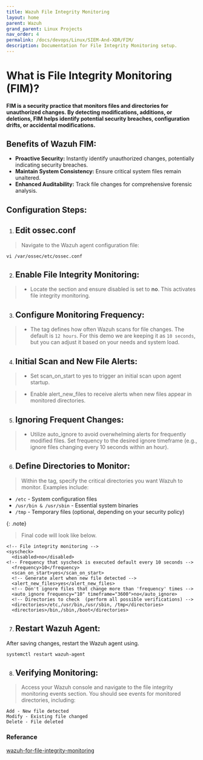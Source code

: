 ```yaml
---
title: Wazuh File Integrity Monitoring
layout: home
parent: Wazuh
grand_parent: Linux Projects
nav_order: 4
permalink: /docs/devops/Linux/SIEM-And-XDR/FIM/
description: Documentation for File Integrity Monitoring setup.
---
```


# What is File Integrity Monitoring (FIM)?

#### FIM is a security practice that monitors files and directories for unauthorized changes. By detecting modifications, additions, or deletions, FIM helps identify potential security breaches, configuration drifts, or accidental modifications.

## **Benefits of Wazuh FIM:**
* **Proactive Security:** Instantly identify unauthorized changes, potentially indicating security breaches.
* **Maintain System Consistency:** Ensure critical system files remain unaltered.
* **Enhanced Auditability:** Track file changes for comprehensive forensic analysis.

## Configuration Steps:

1) ## Edit ossec.conf

> Navigate to the Wazuh agent configuration file:

```shell
vi /var/ossec/etc/ossec.conf
```

2) ## Enable File Integrity Monitoring:

> * Locate the <syscheck> section and ensure disabled is set to **no**. This activates file integrity monitoring.

3) ## Configure Monitoring Frequency:

> * The <frequency> tag defines how often Wazuh scans for file changes. The default is `12 hours`. For this demo we are keeping it as `10 seconds`, but you can adjust it based on your needs and system load.


4) ## Initial Scan and New File Alerts:

> * Set scan_on_start to yes to trigger an initial scan upon agent startup.

> * Enable alert_new_files to receive alerts when new files appear in monitored directories.


5) ## Ignoring Frequent Changes:

> * Utilize auto_ignore to avoid overwhelming alerts for frequently modified files. Set frequency to the desired ignore timeframe (e.g., ignore files changing every 10 seconds within an hour).

6) ## Define Directories to Monitor:
> Within the <directories> tag, specify the critical directories you want Wazuh to monitor. Examples include:
  *    `/etc` - System configuration files
  *    `/usr/bin & /usr/sbin` - Essential system binaries
  *    `/tmp` - Temporary files (optional, depending on your security policy)


{: .note}
> Final code will look like below.

```shell
<!-- File integrity monitoring -->
<syscheck>
  <disabled>no</disabled>
<!-- Frequency that syscheck is executed default every 10 seconds -->
  <frequency>10</frequency>
  <scan_on_start>yes</scan_on_start>
  <!-- Generate alert when new file detected -->
  <alert_new_files>yes</alert_new_files>
  <!-- Don't ignore files that change more than 'frequency' times -->
  <auto_ignore frequency="10" timeframe="3600">no</auto_ignore>
  <!-- Directories to check  (perform all possible verifications) -->
  <directories>/etc,/usr/bin,/usr/sbin, /tmp</directories>
  <directories>/bin,/sbin,/boot</directories>
```

7) ## Restart Wazuh Agent:

After saving changes, restart the Wazuh agent using.
```shell
systemctl restart wazuh-agent
```


8) ## Verifying Monitoring:

> Access your Wazuh console and navigate to the file integrity monitoring events section.
> You should see events for monitored directories, including:

```plaintext
Add - New file detected
Modify - Existing file changed
Delete - File deleted
```


### Referance
[wazuh-for-file-integrity-monitoring](https://systemweakness.com/using-wazuh-for-file-integrity-monitoring-9d4a11501529)